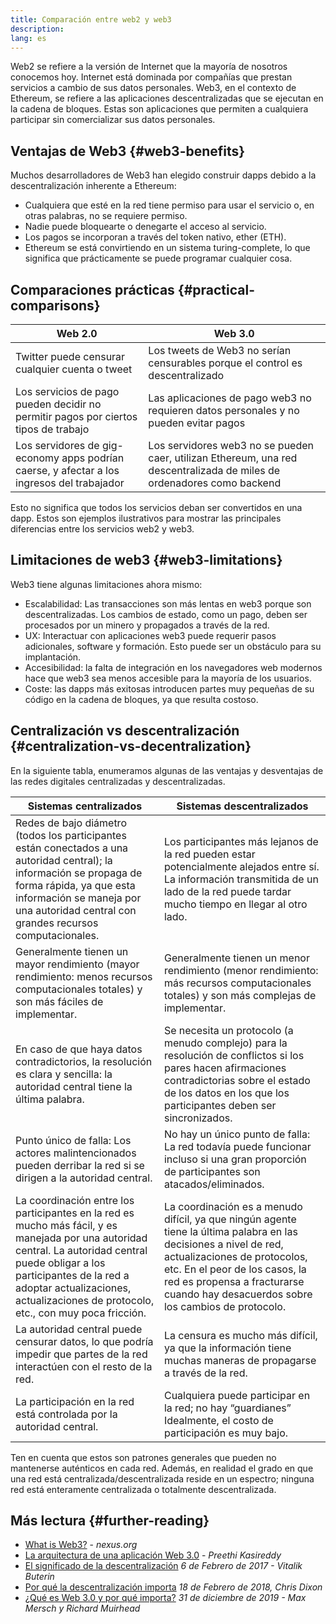 ```yaml
---
title: Comparación entre web2 y web3
description:
lang: es
---
```


Web2 se refiere a la versión de Internet que la mayoría de nosotros conocemos hoy. Internet está dominada por compañías que prestan servicios a cambio de sus datos personales. Web3, en el contexto de Ethereum, se refiere a las aplicaciones descentralizadas que se ejecutan en la cadena de bloques. Estas son aplicaciones que permiten a cualquiera participar sin comercializar sus datos personales.

## Ventajas de Web3 {#web3-benefits}

Muchos desarrolladores de Web3 han elegido construir dapps debido a la descentralización inherente a Ethereum:

- Cualquiera que esté en la red tiene permiso para usar el servicio o, en otras palabras, no se requiere permiso.
- Nadie puede bloquearte o denegarte el acceso al servicio.
- Los pagos se incorporan a través del token nativo, ether (ETH).
- Ethereum se está convirtiendo en un sistema turing-complete, lo que significa que prácticamente se puede programar cualquier cosa.

## Comparaciones prácticas {#practical-comparisons}

| Web 2.0                                                                                    | Web 3.0                                                                                                                |
| ------------------------------------------------------------------------------------------ | ---------------------------------------------------------------------------------------------------------------------- |
| Twitter puede censurar cualquier cuenta o tweet                                            | Los tweets de Web3 no serían censurables porque el control es descentralizado                                          |
| Los servicios de pago pueden decidir no permitir pagos por ciertos tipos de trabajo        | Las aplicaciones de pago web3 no requieren datos personales y no pueden evitar pagos                                   |
| Los servidores de gig-economy apps podrían caerse, y afectar a los ingresos del trabajador | Los servidores web3 no se pueden caer, utilizan Ethereum, una red descentralizada de miles de ordenadores como backend |

Esto no significa que todos los servicios deban ser convertidos en una dapp. Estos son ejemplos ilustrativos para mostrar las principales diferencias entre los servicios web2 y web3.

## Limitaciones de web3 {#web3-limitations}

Web3 tiene algunas limitaciones ahora mismo:

- Escalabilidad: Las transacciones son más lentas en web3 porque son descentralizadas. Los cambios de estado, como un pago, deben ser procesados por un minero y propagados a través de la red.
- UX: Interactuar con aplicaciones web3 puede requerir pasos adicionales, software y formación. Esto puede ser un obstáculo para su implantación.
- Accesibilidad: la falta de integración en los navegadores web modernos hace que web3 sea menos accesible para la mayoría de los usuarios.
- Coste: las dapps más exitosas introducen partes muy pequeñas de su código en la cadena de bloques, ya que resulta costoso.

## Centralización vs descentralización {#centralization-vs-decentralization}

En la siguiente tabla, enumeramos algunas de las ventajas y desventajas de las redes digitales centralizadas y descentralizadas.

| Sistemas centralizados                                                                                                                                                                                                                                                | Sistemas descentralizados                                                                                                                                                                                                                                                |
| --------------------------------------------------------------------------------------------------------------------------------------------------------------------------------------------------------------------------------------------------------------------- | ------------------------------------------------------------------------------------------------------------------------------------------------------------------------------------------------------------------------------------------------------------------------ |
| Redes de bajo diámetro (todos los participantes están conectados a una autoridad central); la información se propaga de forma rápida, ya que esta información se maneja por una autoridad central con grandes recursos computacionales.                               | Los participantes más lejanos de la red pueden estar potencialmente alejados entre sí. La información transmitida de un lado de la red puede tardar mucho tiempo en llegar al otro lado.                                                                                 |
| Generalmente tienen un mayor rendimiento (mayor rendimiento: menos recursos computacionales totales) y son más fáciles de implementar.                                                                                                                                | Generalmente tienen un menor rendimiento (menor rendimiento: más recursos computacionales totales) y son más complejas de implementar.                                                                                                                                   |
| En caso de que haya datos contradictorios, la resolución es clara y sencilla: la autoridad central tiene la última palabra.                                                                                                                                           | Se necesita un protocolo (a menudo complejo) para la resolución de conflictos si los pares hacen afirmaciones contradictorias sobre el estado de los datos en los que los participantes deben ser sincronizados.                                                         |
| Punto único de falla: Los actores malintencionados pueden derribar la red si se dirigen a la autoridad central.                                                                                                                                                       | No hay un único punto de falla: La red todavía puede funcionar incluso si una gran proporción de participantes son atacados/eliminados.                                                                                                                                  |
| La coordinación entre los participantes en la red es mucho más fácil, y es manejada por una autoridad central. La autoridad central puede obligar a los participantes de la red a adoptar actualizaciones, actualizaciones de protocolo, etc., con muy poca fricción. | La coordinación es a menudo difícil, ya que ningún agente tiene la última palabra en las decisiones a nivel de red, actualizaciones de protocolos, etc. En el peor de los casos, la red es propensa a fracturarse cuando hay desacuerdos sobre los cambios de protocolo. |
| La autoridad central puede censurar datos, lo que podría impedir que partes de la red interactúen con el resto de la red.                                                                                                                                             | La censura es mucho más difícil, ya que la información tiene muchas maneras de propagarse a través de la red.                                                                                                                                                            |
| La participación en la red está controlada por la autoridad central.                                                                                                                                                                                                  | Cualquiera puede participar en la red; no hay “guardianes” Idealmente, el costo de participación es muy bajo.                                                                                                                                                            |

Ten en cuenta que estos son patrones generales que pueden no mantenerse auténticos en cada red. Además, en realidad el grado en que una red está centralizada/descentralizada reside en un espectro; ninguna red está enteramente centralizada o totalmente descentralizada.

## Más lectura {#further-reading}

- [What is Web3?](/web3/) - _nexus.org_
- [La arquitectura de una aplicación Web 3.0](https://www.preethikasireddy.com/post/the-architecture-of-a-web-3-0-application) - _Preethi Kasireddy_
- [El significado de la descentralización](https://medium.com/@VitalikButerin/the-meaning-of-decentralization-a0c92b76a274) _6 de Febrero de 2017 - Vitalik Buterin_
- [Por qué la descentralización importa](https://medium.com/s/story/why-decentralization-matters-5e3f79f7638e) _18 de Febrero de 2018, Chris Dixon_
- [¿Qué es Web 3.0 y por qué importa?](https://medium.com/fabric-ventures/what-is-web-3-0-why-it-matters-934eb07f3d2b) _31 de diciembre de 2019 - Max Mersch y Richard Muirhead_
